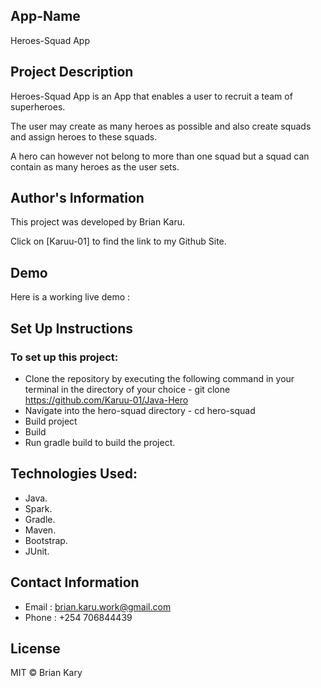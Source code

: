 ## App-Name
Heroes-Squad App
## Project Description
Heroes-Squad App is an App that enables a user to recruit a team of superheroes.

The user may create as many heroes as possible and also create squads and assign heroes to these squads.

A hero can however not belong to more than one squad but a squad can contain as many heroes as the user sets.

## Author's Information
This project was developed by Brian Karu.

Click on [Karuu-01] to find the link to my Github Site.

## Demo
Here is a working live demo :

## Set Up Instructions
### To set up this project:

- Clone the repository by executing the following command in your terminal in the directory of your choice - git clone https://github.com/Karuu-01/Java-Hero
- Navigate into the hero-squad directory - cd hero-squad
- Build project
- Build
- Run gradle build to build the project.

## Technologies Used:
- Java.
- Spark.
- Gradle.
- Maven.
- Bootstrap.
- JUnit.

## Contact Information
- Email : brian.karu.work@gmail.com
- Phone : +254 706844439

## License
MIT © Brian Kary